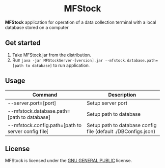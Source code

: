 <h1 align="center">
  MFStock
</h1>

**MFStock** application for operation of a data collection terminal with a local database stored on a computer

## Get started
1. Take MFStock.jar from the distribution.
2. Run `java -jar MFStockServer-[version].jar --mfstock.database.path=[path to database]` to run application.

## Usage
| Command                                            | Description                                                   |
|----------------------------------------------------|---------------------------------------------------------------|
| --server.port=[port]                               | Setup server port                                             |
| --mfstock.database.path=[path to database]         | Setup path to database                                        |
| --mfstock.config.path=[path to server config file] | Setup path to database config file (default ./DBConfigs.json) |

## License
MFStock is licensed under the [GNU GENERAL PUBLIC](LICENSE.md) license.